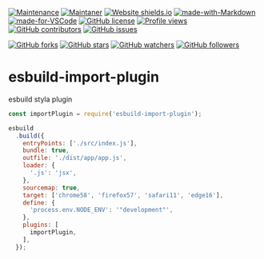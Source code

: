 [![Maintenance](https://img.shields.io/badge/Maintained%3F-yes-green.svg)](https://GitHub.com/teniryte/esbuild-import-plugin/graphs/commit-activity) [![Maintaner](https://img.shields.io/badge/Maintainer-teniryte-blue)](https://img.shields.io/badge/maintainer-teniryte-blue) [![Website shields.io](https://img.shields.io/website-up-down-green-red/http/shields.io.svg)](https://esbuild-import-plugin.sencort.com/) [![made-with-Markdown](https://img.shields.io/badge/Made%20with-Markdown-1f425f.svg)](http://commonmark.org) [![made-for-VSCode](https://img.shields.io/badge/Made%20for-VSCode-1f425f.svg)](https://code.visualstudio.com/) [![GitHub license](https://img.shields.io/github/license/teniryte/esbuild-import-plugin.svg)](https://github.com/teniryte/esbuild-import-plugin/blob/master/LICENSE) [![Profile views](https://gpvc.arturio.dev/teniryte)](https://gpvc.arturio.dev/teniryte) [![GitHub contributors](https://img.shields.io/github/contributors/teniryte/esbuild-import-plugin.svg)](https://GitHub.com/teniryte/esbuild-import-plugin/graphs/contributors/) [![GitHub issues](https://img.shields.io/github/issues/teniryte/esbuild-import-plugin.svg)](https://GitHub.com/teniryte/esbuild-import-plugin/issues/)

[![GitHub forks](https://img.shields.io/github/forks/teniryte/esbuild-import-plugin.svg?style=social&label=Fork&maxAge=2592000)](https://GitHub.com/teniryte/esbuild-import-plugin/network/) [![GitHub stars](https://img.shields.io/github/stars/teniryte/esbuild-import-plugin.svg?style=social&label=Star&maxAge=2592000)](https://GitHub.com/teniryte/esbuild-import-plugin/stargazers/) [![GitHub watchers](https://img.shields.io/github/watchers/teniryte/esbuild-import-plugin.svg?style=social&label=Watch&maxAge=2592000)](https://GitHub.com/teniryte/esbuild-import-plugin/watchers/) [![GitHub followers](https://img.shields.io/github/followers/teniryte.svg?style=social&label=Follow&maxAge=2592000)](https://github.com/teniryte?tab=followers)

# esbuild-import-plugin

esbuild styla plugin

```js
const importPlugin = require('esbuild-import-plugin');

esbuild
  .build({
    entryPoints: ['./src/index.js'],
    bundle: true,
    outfile: './dist/app/app.js',
    loader: {
      '.js': 'jsx',
    },
    sourcemap: true,
    target: ['chrome58', 'firefox57', 'safari11', 'edge16'],
    define: {
      'process.env.NODE_ENV': '"development"',
    },
    plugins: [
      importPlugin,
    ],
  });
```
